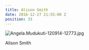 ```yaml
---
title: Alison Smith
date: 2016-12-27 21:55:00 Z
position: 33
---
```


![Angela.Mudukuti-120914-12773.jpg](/uploads/Angela.Mudukuti-120914-12773.jpg)

Alison Smith